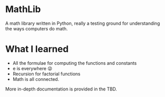# MathLib
A math library written in Python, really a testing ground for understanding the ways computers do math.
# What I learned
* All the formulae for computing the functions and constants
* e is everywhere :stuck_out_tongue_winking_eye:
* Recursion for factorial functions
* Math is all connected.

More in-depth documentation is provided in the TBD.
